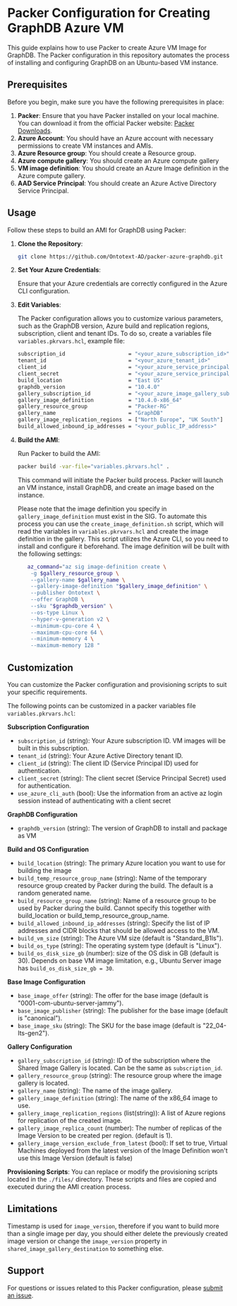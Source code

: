 # Packer Configuration for Creating GraphDB Azure VM

This guide explains how to use Packer to create Azure VM Image for GraphDB.
The Packer configuration in this repository automates the process of installing and configuring GraphDB on an Ubuntu-based VM instance.

## Prerequisites

Before you begin, make sure you have the following prerequisites in place:

1. **Packer**: Ensure that you have Packer installed on your local machine.
   You can download it from the official Packer website: [Packer Downloads](https://www.packer.io/downloads).
2. **Azure Account**: You should have an Azure account with necessary permissions to create VM instances and AMIs.
3. **Azure Resource group**: You should create a Resource group.
4. **Azure compute gallery**: You should create an Azure compute gallery
5. **VM image definition**:  You should create an Azure Image definition in the Azure compute gallery.
6. **AAD Service Principal**: You should create an Azure Active Directory Service Principal.

## Usage

Follow these steps to build an AMI for GraphDB using Packer:

1. **Clone the Repository**:
   ```bash
   git clone https://github.com/Ontotext-AD/packer-azure-graphdb.git
   ```

2. **Set Your Azure Credentials**:

   Ensure that your Azure credentials are correctly configured in the Azure CLI configuration.

3. **Edit Variables**:

   The Packer configuration allows you to customize various parameters, such as the GraphDB version, Azure build and
   replication regions, subscription, client and tenant IDs. To do so, create a variables file `variables.pkrvars.hcl`,
   example file:
    ```bash
    subscription_id                    = "<your_azure_subscription_id>"
    tenant_id                          = "<your_azure_tenant_id>"
    client_id                          = "<your_azure_service_principal_id>"
    client_secret                      = "<your_azure_service_principal_secret>"
    build_location                     = "East US"
    graphdb_version                    = "10.4.0"
    gallery_subscription_id            = "<your_azure_image_gallery_subscription_id>"
    gallery_image_definition           = "10.4.0-x86_64"
    gallery_resource_group             = "Packer-RG"
    gallery_name                       = "GraphDB"
    gallery_image_replication_regions  = ["North Europe", "UK South"]
    build_allowed_inbound_ip_addresses = "<your_public_IP_address>"
    ```

4. **Build the AMI**:

   Run Packer to build the AMI:
   ```bash
   packer build -var-file="variables.pkrvars.hcl" .
   ```
   This command will initiate the Packer build process. Packer will launch an VM instance, install GraphDB,
   and create an image based on the instance.

   Please note that the image definition you specify in `gallery_image_definition` must exist in the SIG.
   To automate this process you can use the `create_image_definition.sh` script, which will read the variables in
   `variables.pkrvars.hcl` and create the image definition in the gallery.
   This script utilizes the Azure CLI, so you need to install and configure it beforehand.
   The image definition will be built with the following settings:
   ```bash
      az_command="az sig image-definition create \
       -g $gallery_resource_group \
       --gallery-name $gallery_name \
       --gallery-image-definition "$gallery_image_definition" \
       --publisher Ontotext \
       --offer GraphDB \
       --sku "$graphdb_version" \
       --os-type Linux \
       --hyper-v-generation v2 \
       --minimum-cpu-core 4 \
       --maximum-cpu-core 64 \
       --minimum-memory 4 \
       --maximum-memory 128 "
   ```

## Customization

You can customize the Packer configuration and provisioning scripts to suit your specific requirements.

The following points can be customized in a packer variables file `variables.pkrvars.hcl`:

**Subscription Configuration**

* `subscription_id` (string): Your Azure subscription ID. VM images will be built in this subscription.
* `tenant_id` (string): Your Azure Active Directory tenant ID.
* `client_id` (string): The client ID (Service Principal ID) used for authentication.
* `client_secret` (string): The client secret (Service Principal Secret) used for authentication.
* `use_azure_cli_auth` (bool): Use the information from an active az login session instead of authenticating with a client secret

**GraphDB Configuration**

* `graphdb_version` (string): The version of GraphDB to install and package as VM

**Build and OS Configuration**

* `build_location` (string): The primary Azure location you want to use for building the image
* `build_temp_resource_group_name` (string): Name of the temporary resource group created by Packer during the build. The default is a random
  generated name.
* `build_resource_group_name` (string): Name of a resource group to be used by Packer during the build. Cannot specify this together with
  build_location or build_temp_resource_group_name.
* `build_allowed_inbound_ip_addresses` (string): Specify the list of IP addresses and CIDR blocks that should be allowed access to the VM.
* `build_vm_size` (string): The Azure VM size (default is "Standard_B1ls").
* `build_os_type` (string): The operating system type (default is "Linux").
* `build_os_disk_size_gb` (number): size of the OS disk in GB (default is 30). Depends on base VM image limitation,
  e.g., Ubuntu Server image has `build_os_disk_size_gb = 30`.

**Base Image Configuration**

* `base_image_offer` (string): The offer for the base image (default is "0001-com-ubuntu-server-jammy").
* `base_image_publisher` (string): The publisher for the base image (default is "canonical").
* `base_image_sku` (string): The SKU for the base image (default is "22_04-lts-gen2").

**Gallery Configuration**

* `gallery_subscription_id` (string): ID of the subscription where the Shared Image Gallery is located. Can be the same as `subscription_id`.
* `gallery_resource_group` (string): The resource group where the image gallery is located.
* `gallery_name` (string): The name of the image gallery.
* `gallery_image_definition` (string): The name of the x86_64 image to use.
* `gallery_image_replication_regions` (list(string)): A list of Azure regions for replication of the created image.
* `gallery_image_replica_count` (number): The number of replicas of the Image Version to be created per region. (default is 1).
* `gallery_image_version_exclude_from_latest` (bool):  If set to true, Virtual Machines deployed from the latest
  version of the Image Definition won't use this Image Version (default is false)

**Provisioning Scripts**: You can replace or modify the provisioning scripts located in the `./files/` directory.
These scripts and files are copied and executed during the AMI creation process.

## Limitations

Timestamp is used for `image_version`, therefore if you want to build more than a single image per day, you should either
delete the previously created image version or change the `image_version` property in `shared_image_gallery_destination`
to something else.

## Support

For questions or issues related to this Packer configuration, please [submit an issue](https://github.com/Ontotext-AD/packer-aws-graphdb/issues).
